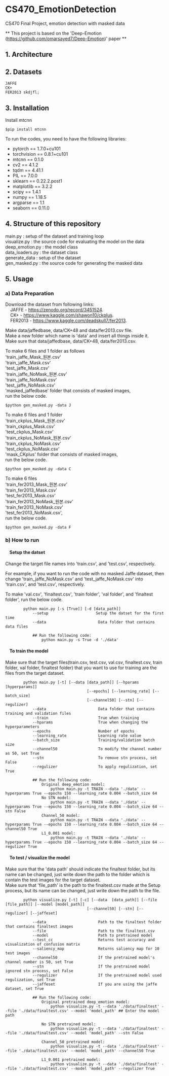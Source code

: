 # CS470_EmotionDetection
CS470 Final Project, emotion detection with masked data

** This project is based on the 'Deep-Emotion (https://github.com/omarsayed7/Deep-Emotion)' paper **

## 1. Architecture
## 2. Datasets
    JAFFE
    CK+
    FER2013 skdjfl;

## 3. Installation
Install mtcnn
    
    $pip install mtcnn
    
To run the codes, you need to have the following libraries:
* pytorch == 1.7.0+cu101
* torchvision == 0.8.1+cu101
* mtcnn == 0.1.0
* cv2 == 4.1.2
* tqdm == 4.41.1
* PIL == 7.0.0
* sklearn == 0.22.2.post1
* matplotlib == 3.2.2
* scipy == 1.4.1
* numpy == 1.18.5
* argparse == 1.1
* seaborn == 0.11.0

## 4. Structure of this repository
main.py : setup of the dataset and training loop  
visualize.py : the source code for evaluating the model on the data  
deep_emotion.py : the model class  
data_loaders.py : the dataset class  
generate_data : setup of the dataset  
gen_masked.py : the source code for generating the masked data  

## 5. Usage
###    a) Data Preparation

Download the dataset from following links:   
&nbsp;&nbsp;&nbsp;&nbsp;JAFFE -  https://zenodo.org/record/3451524.  
&nbsp;&nbsp;&nbsp;&nbsp;CK+ - https://www.kaggle.com/shawon10/ckplus.  
&nbsp;&nbsp;&nbsp;&nbsp;FER2013 - https://www.kaggle.com/deadskull7/fer2013.  
    
Make data/jaffedbase, data/CK+48 and data/fer2013.csv file.   
Make a new folder which name is 'data' and insert all things inside it.   
Make sure that data/jaffedbase, data/CK+48, data/fer2013.csv.  

To make 6 files and 1 folder as follows   
'train_jaffe_Mask_원본.csv'   
'train_jaffe_Mask.csv'   
'test_jaffe_Mask.csv'   
'train_jaffe_NoMask_원본.csv'   
'train_jaffe_NoMask.csv'   
'test_jaffe_NoMask.csv'   
'masked_jaffedbase' folder that consists of masked images,   
run the below code.   
    
    $python gen_masked.py -data J

To make 6 files and 1 folder   
'train_ckplus_Mask_원본.csv'   
'train_ckplus_Mask.csv'   
'test_ckplus_Mask.csv'   
'train_ckplus_NoMask_원본.csv'   
'train_ckplus_NoMask.csv'   
'test_ckplus_NoMask.csv'   
'mask_CKplus' folder that consists of masked images,  
run the below code.   
    
    $python gen_masked.py -data C

To make 6 files   
'train_fer2013_Mask_원본.csv'   
'train_fer2013_Mask.csv'   
'test_fer2013_Mask.csv'   
'train_fer2013_NoMask_원본.csv'   
'train_fer2013_NoMask.csv'   
'test_fer2013_NoMask.csv',   
run the below code.   
    
    $python gen_masked.py -data F


###    b) How to run
#### &nbsp;&nbsp;&nbsp;&nbsp;Setup the datset
Change the target file names into 'train.csv', and 'test.csv', respectively.   
   
For example, if you want to run the code with no masked Jaffe dataset, then change 'train_jaffe_NoMask.csv' and 'test_jaffe_NoMask.csv' into 'train.csv', and 'test.csv', respectively.  
   
To make 'val.csv', 'finaltest.csv', 'train folder', 'val folder', and 'finaltest folder', run the below code.   

            python main.py [-s [True]] [-d [data_path]]
                --setup                     Setup the datset for the first time
                --data                       Data folder that contains data files
                
                ## Run the following code:
                    python main.py -s True -d './data'
                   
             
#### &nbsp;&nbsp;&nbsp;&nbsp;To train the model

Make sure that the target files(train.csv, test.csv, val.csv, finaltest.csv, train folder, val folder, finaltest folder) that you want to use for training are the files from the target dataset.   

            python main.py [-t] [--data [data_path]] [--hparams [hyperparams]]
                                        [--epochs] [--learning_rate] [--batch_size]
                                        [--channel50] [--stn] [--regulizer]
                --data                       Data folder that contains training and validation files
                --train                      True when training
                --hparams                    True when changing the hyperparameters
                --epochs                     Number of epochs
                --learning_rate              Learning rate value
                --batch_size                 Training/validation batch size
                --channel50                  To modify the channel number as 50, set True
                --stn                        To remove stn process, set False
                --regulizer                  To apply regulization, set True
                
                ## Run the following code:
                    Original deep_emotion model:
                        python main.py -t TRAIN --data './data' --hyperparams True --epochs 150 --learning_rate 0.004 --batch_size 64 
                    No STN model:
                        python main.py -t TRAIN --data './data' --hyperparams True --epochs 150 --learning_rate 0.004 --batch_size 64 --stn False
                    Channel_50 model:
                        python main.py -t TRAIN --data './data' --hyperparams True --epochs 150 --learning_rate 0.004 --batch_size 64 --channel50 True
                    L1_0.001 model:
                        python main.py -t TRAIN --data './data' --hyperparams True --epochs 150 --learning_rate 0.004 --batch_size 64 --regulizer True

#### &nbsp;&nbsp;&nbsp;&nbsp;To test / visualize the model

Make sure that the 'data path' should indicate the finaltest folder, but its name can be changed, just write down the path to the folder which is contain the test images for the target dataset.   
Make sure that 'file_path' is the path to the finaltest.csv made at the Setup process, but its name can be changed, just write down the path to the file.   

            python visualize.py [-t] [-c] [--data  [data_path]] [--file  [file_path]] [--model [model_path]]
                                        [--channel50] [--stn] [--regulizer] [--jaffeset]
            
                --data                       Path to the finaltest folder that contains finaltest images
                --file                       Path to the finaltest.csv
                --model                      Path to pretrained model
                --test_cc                    Returns test accuracy and visualization of confusion matrix
                --saliency_map               Returns saliency map for 10 test images
                --channel50                  If the pretrained model's channel number is 50, set True
                --stn                        If the pretrained model ignored stn process, set False
                --regulizer                  If the pretrained model used regulization, set True
                --jaffeset                   If you are using the jaffe dataset, set True
                
                ## Run the following code:
                    Original pretrained deep_emotion model:
                        python visualize.py -t --data './data/finaltest' --file './data/finaltest.csv' --model 'model_path' ## Enter the model path
                        
                    No STN pretrained model:
                        python visualize.py -t --data './data/finaltest' --file './data/finaltest.csv' --model 'model_path' --stn False
                        
                    Channel_50 pretrained model:
                        python visualize.py -t --data './data/finaltest' --file './data/finaltest.csv' --model 'model_path' --channel50 True

                    L1_0.001 pretrained model:
                        python visualize.py -t --data './data/finaltest' --file './data/finaltest.csv' --model 'model_path' --regulizer True

                    
        
    

